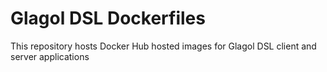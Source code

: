 # Glagol DSL Dockerfiles
This repository hosts Docker Hub hosted images for Glagol DSL client and server applications
